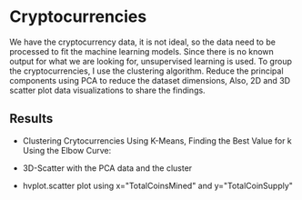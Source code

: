 # Cryptocurrencies

We have the cryptocurrency data, it is not ideal, so the data need to be processed to fit the machine learning models. Since there is no known output for what we are looking for, unsupervised learning is used. To group the cryptocurrencies, I use the clustering algorithm. Reduce the principal components using PCA to reduce the dataset dimensions, Also, 2D and 3D scatter plot data visualizations to share the findings.


## Results

- Clustering Crytocurrencies Using K-Means, Finding the Best Value for k Using the Elbow Curve:


- 3D-Scatter with the PCA data and the cluster




- hvplot.scatter plot using x="TotalCoinsMined" and y="TotalCoinSupply"


